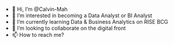 - 👋 Hi, I’m @Calvin-Mah
- 👀 I’m interested in becoming a Data Analyst or BI Analyst
- 🌱 I’m currently learning Data & Business Analytics on RISE BCG
- 💞️ I’m looking to collaborate on the digital front
- 📫 How to reach me?

<!---
Calvin-Mah/Calvin-Mah is a ✨ special ✨ repository because its `README.md` (this file) appears on your GitHub profile.
You can click the Preview link to take a look at your changes.
--->

